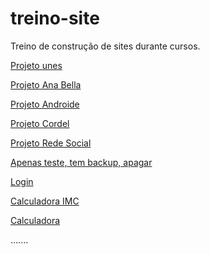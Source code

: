 # treino-site
 Treino de construção de sites durante cursos.


<a href="https://felipevolpi-dev.github.io/treino-site/projeto-unes/index.html">Projeto unes</a><br>

<a href="https://felipevolpi-dev.github.io/treino-site/projeto-ana-bella/biografia.html">Projeto Ana Bella</a><br>

<a href="https://felipevolpi-dev.github.io/treino-site/projeto-androide-curso-em-video/android.html">Projeto Androide</a><br>

<a href="https://felipevolpi-dev.github.io/treino-site/projeto-cordel/index.html">Projeto Cordel</a><br>

<a href="https://felipevolpi-dev.github.io/treino-site/projeto-rede-social/index.html">Projeto Rede Social</a>

<a href="https://felipevolpi-dev.github.io/treino-site/mq005/index.html">Apenas teste, tem backup, apagar</a>

<a href="https://felipevolpi-dev.github.io/treino-site/projeto-login/index.html">Login</a><br>

<a href="https://felipevolpi-dev.github.io/treino-site/cudemy-calculadora-imc/index.htm">Calculadora IMC</a><br>

<a href="https://felipevolpi-dev.github.io/treino-site/calculadora-curso-udemy/index.htm">Calculadora</a><br>

.......

